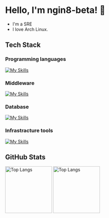 # Hello, I'm ngin8-beta! 👋
- I'm a SRE
- I love Arch Linux.

## Tech Stack
### Programming languages
[![My Skills](https://skillicons.dev/icons?i=go,python,bash&theme=light)](https://skillicons.dev)
### Middleware
[![My Skills](https://skillicons.dev/icons?i=nginx&theme=light)](https://skillicons.dev)
### Database
[![My Skills](https://skillicons.dev/icons?i=mysql,redis&theme=light)](https://skillicons.dev)
### Infrastracture tools
[![My Skills](https://skillicons.dev/icons?i=aws,openstack,kubernetes,docker,terraform,ansible&theme=light)](https://skillicons.dev)  

## GitHub Stats
<p align="left"> 
  <img alt="Top Langs" height="150px" src="https://github-readme-stats-phi-sepia.vercel.app/api?username=ngin8-beta&show_icons=true&bg_color=30,e96443,904e95&title_color=fff&text_color=fff&rank_icon=github"/>
  <img alt="Top Langs" height="150px" src="https://github-readme-stats-phi-sepia.vercel.app/api/top-langs/?username=ngin8-beta&layout=compact&bg_color=30,e96443,904e95&title_color=fff&text_color=fff"/> 
</p>
